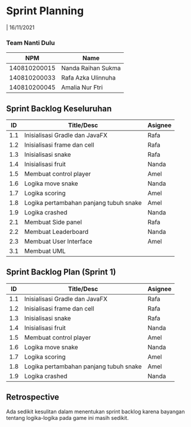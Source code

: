 # Sprint Planning 
| 16/11/2021

### Team Nanti Dulu 
| NPM           | Name                  |
| ------------- |-----------------------|
| 140810200015  | Nanda Raihan Sukma    |
| 140810200033  | Rafa Azka Ulinnuha    |
| 140810200045  | Amalia Nur Ftri       |

## Sprint Backlog Keseluruhan 
| ID  | Title/Desc                                | Asignee | 
| --- | ------------------------------------------| ------- |
| 1.1 | Inisialisasi Gradle dan JavaFX            | Rafa    | 
| 1.2 | Inisialisasi frame dan cell               | Rafa    |
| 1.3 | Inisialisasi snake                        | Rafa    | 
| 1.4 | Inisialisasi fruit                        | Nanda   | 
| 1.5 | Membuat control player                    | Amel    | 
| 1.6 | Logika move snake                         | Nanda   | 
| 1.7 | Logika scoring                            | Amel    | 
| 1.8 | Logika pertambahan panjang tubuh snake    | Amel    | 
| 1.9 | Logika crashed                            | Nanda   |
| 2.1 | Membuat Side panel                        | Rafa    | 
| 2.2 | Membuat Leaderboard                       | Nanda   | 
| 2.3 | Membuat User Interface                    | Amel    | 
| 3.1 | Membuat UML                               |         | 

## Sprint Backlog Plan (Sprint 1)
| ID  | Title/Desc                                | Asignee | 
| --- | ------------------------------------------| ------- |
| 1.1 | Inisialisasi Gradle dan JavaFX            | Rafa    | 
| 1.2 | Inisialisasi frame dan cell               | Rafa    |
| 1.3 | Inisialisasi snake                        | Rafa    | 
| 1.4 | Inisialisasi fruit                        | Nanda   | 
| 1.5 | Membuat control player                    | Amel    | 
| 1.6 | Logika move snake                         | Nanda   | 
| 1.7 | Logika scoring                            | Amel    | 
| 1.8 | Logika pertambahan panjang tubuh snake    | Amel    | 
| 1.9 | Logika crashed                            | Nanda   |

## Retrospective 

Ada sedikit kesulitan dalam menentukan sprint backlog karena bayangan tentang logika-logika pada game ini masih sedikit.
